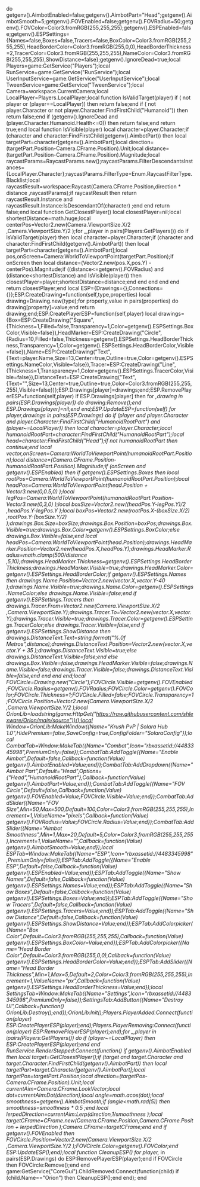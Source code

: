 do getgenv().AimbotEnabled=false;getgenv().AimbotPart="Head";getgenv().AimbotSmooth=5;getgenv().FOVEnabled=false;getgenv().FOVRadius=50;getgenv().FOVColor=Color3.fromRGB(255,255,255);getgenv().ESPEnabled=false;getgenv().ESPSettings={Names=false,Boxes=false,Tracers=false,BoxColor=Color3.fromRGB(255,255,255),HeadBorderColor=Color3.fromRGB(255,0,0),HeadBorderThickness=2,TracerColor=Color3.fromRGB(255,255,255),NameColor=Color3.fromRGB(255,255,255),ShowDistance=false};getgenv().IgnoreDead=true;local Players=game:GetService("Players");local RunService=game:GetService("RunService");local UserInputService=game:GetService("UserInputService");local TweenService=game:GetService("TweenService");local Camera=workspace.CurrentCamera;local LocalPlayer=Players.LocalPlayer;local function IsValidTarget(player) if ( not player or (player==LocalPlayer)) then return false;end if ( not player.Character or  not player.Character:FindFirstChild("Humanoid")) then return false;end if (getgenv().IgnoreDead and (player.Character.Humanoid.Health<=0)) then return false;end return true;end local function IsVisible(player) local character=player.Character;if (character and character:FindFirstChild(getgenv().AimbotPart)) then local targetPart=character[getgenv().AimbotPart];local direction=(targetPart.Position-Camera.CFrame.Position).Unit;local distance=(targetPart.Position-Camera.CFrame.Position).Magnitude;local raycastParams=RaycastParams.new();raycastParams.FilterDescendantsInstances={LocalPlayer.Character};raycastParams.FilterType=Enum.RaycastFilterType.Blacklist;local raycastResult=workspace:Raycast(Camera.CFrame.Position,direction * distance ,raycastParams);if raycastResult then return raycastResult.Instance and raycastResult.Instance:IsDescendantOf(character) ;end end return false;end local function GetClosestPlayer() local closestPlayer=nil;local shortestDistance=math.huge;local centerPos=Vector2.new(Camera.ViewportSize.X/2 ,Camera.ViewportSize.Y/2 );for _,player in pairs(Players:GetPlayers()) do if IsValidTarget(player) then local character=player.Character;if (character and character:FindFirstChild(getgenv().AimbotPart)) then local targetPart=character[getgenv().AimbotPart];local pos,onScreen=Camera:WorldToViewportPoint(targetPart.Position);if onScreen then local distance=(Vector2.new(pos.X,pos.Y) -centerPos).Magnitude;if ((distance<=getgenv().FOVRadius) and (distance<shortestDistance) and IsVisible(player)) then closestPlayer=player;shortestDistance=distance;end end end end end return closestPlayer;end local ESP={Drawings={},Connections={}};ESP.CreateDrawing=function(self,type,properties) local drawing=Drawing.new(type);for property,value in pairs(properties) do drawing[property]=value;end return drawing;end;ESP.CreatePlayerESP=function(self,player) local drawings={Box=ESP:CreateDrawing("Square",{Thickness=1,Filled=false,Transparency=1,Color=getgenv().ESPSettings.BoxColor,Visible=false}),HeadMarker=ESP:CreateDrawing("Circle",{Radius=10,Filled=false,Thickness=getgenv().ESPSettings.HeadBorderThickness,Transparency=1,Color=getgenv().ESPSettings.HeadBorderColor,Visible=false}),Name=ESP:CreateDrawing("Text",{Text=player.Name,Size=13,Center=true,Outline=true,Color=getgenv().ESPSettings.NameColor,Visible=false}),Tracer=ESP:CreateDrawing("Line",{Thickness=1,Transparency=1,Color=getgenv().ESPSettings.TracerColor,Visible=false}),DistanceText=ESP:CreateDrawing("Text",{Text="",Size=13,Center=true,Outline=true,Color=Color3.fromRGB(255,255,255),Visible=false})};ESP.Drawings[player]=drawings;end;ESP.RemovePlayerESP=function(self,player) if ESP.Drawings[player] then for _,drawing in pairs(ESP.Drawings[player]) do drawing:Remove();end ESP.Drawings[player]=nil;end end;ESP.UpdateESP=function(self) for player,drawings in pairs(ESP.Drawings) do if (player and player.Character and player.Character:FindFirstChild("HumanoidRootPart") and (player~=LocalPlayer)) then local character=player.Character;local humanoidRootPart=character:FindFirstChild("HumanoidRootPart");local head=character:FindFirstChild("Head");if  not humanoidRootPart then continue;end local vector,onScreen=Camera:WorldToViewportPoint(humanoidRootPart.Position);local distance=(Camera.CFrame.Position-humanoidRootPart.Position).Magnitude;if (onScreen and getgenv().ESPEnabled) then if getgenv().ESPSettings.Boxes then local rootPos=Camera:WorldToViewportPoint(humanoidRootPart.Position);local headPos=Camera:WorldToViewportPoint(head.Position + Vector3.new(0,0.5,0) );local legPos=Camera:WorldToViewportPoint(humanoidRootPart.Position-Vector3.new(0,3,0) );local boxSize=Vector2.new((headPos.Y-legPos.Y)/2 ,headPos.Y-legPos.Y );local boxPos=Vector2.new(rootPos.X-(boxSize.X/2) ,rootPos.Y-(boxSize.Y/2) );drawings.Box.Size=boxSize;drawings.Box.Position=boxPos;drawings.Box.Visible=true;drawings.Box.Color=getgenv().ESPSettings.BoxColor;else drawings.Box.Visible=false;end local headPos=Camera:WorldToViewportPoint(head.Position);drawings.HeadMarker.Position=Vector2.new(headPos.X,headPos.Y);drawings.HeadMarker.Radius=math.clamp(500/distance ,5,10);drawings.HeadMarker.Thickness=getgenv().ESPSettings.HeadBorderThickness;drawings.HeadMarker.Visible=true;drawings.HeadMarker.Color=getgenv().ESPSettings.HeadBorderColor;if getgenv().ESPSettings.Names then drawings.Name.Position=Vector2.new(vector.X,vector.Y-40 );drawings.Name.Visible=true;drawings.Name.Color=getgenv().ESPSettings.NameColor;else drawings.Name.Visible=false;end if getgenv().ESPSettings.Tracers then drawings.Tracer.From=Vector2.new(Camera.ViewportSize.X/2 ,Camera.ViewportSize.Y);drawings.Tracer.To=Vector2.new(vector.X,vector.Y);drawings.Tracer.Visible=true;drawings.Tracer.Color=getgenv().ESPSettings.TracerColor;else drawings.Tracer.Visible=false;end if getgenv().ESPSettings.ShowDistance then drawings.DistanceText.Text=string.format("%.0f Metros",distance);drawings.DistanceText.Position=Vector2.new(vector.X,vector.Y + 35 );drawings.DistanceText.Visible=true;else drawings.DistanceText.Visible=false;end else drawings.Box.Visible=false;drawings.HeadMarker.Visible=false;drawings.Name.Visible=false;drawings.Tracer.Visible=false;drawings.DistanceText.Visible=false;end end end end;local FOVCircle=Drawing.new("Circle");FOVCircle.Visible=getgenv().FOVEnabled;FOVCircle.Radius=getgenv().FOVRadius;FOVCircle.Color=getgenv().FOVColor;FOVCircle.Thickness=1;FOVCircle.Filled=false;FOVCircle.Transparency=1;FOVCircle.Position=Vector2.new(Camera.ViewportSize.X/2 ,Camera.ViewportSize.Y/2 );local OrionLib=loadstring(game:HttpGet("https://raw.githubusercontent.com/shlexware/Orion/main/source"))();local Window=OrionLib:MakeWindow({Name="Krush PvP | Solara Hub 1.0",HidePremium=false,SaveConfig=true,ConfigFolder="SolaraConfig"});local CombatTab=Window:MakeTab({Name="Combat",Icon="rbxassetid://4483345998",PremiumOnly=false});CombatTab:AddToggle({Name="Enable Aimbot",Default=false,Callback=function(Value) getgenv().AimbotEnabled=Value;end});CombatTab:AddDropdown({Name="Aimbot Part",Default="Head",Options={"Head","HumanoidRootPart"},Callback=function(Value) getgenv().AimbotPart=Value;end});CombatTab:AddToggle({Name="FOV Circle",Default=false,Callback=function(Value) getgenv().FOVEnabled=Value;FOVCircle.Visible=Value;end});CombatTab:AddSlider({Name="FOV Size",Min=50,Max=500,Default=100,Color=Color3.fromRGB(255,255,255),Increment=1,ValueName="pixels",Callback=function(Value) getgenv().FOVRadius=Value;FOVCircle.Radius=Value;end});CombatTab:AddSlider({Name="Aimbot Smoothness",Min=1,Max=20,Default=5,Color=Color3.fromRGB(255,255,255),Increment=1,ValueName="",Callback=function(Value) getgenv().AimbotSmooth=Value;end});local ESPTab=Window:MakeTab({Name="ESP",Icon="rbxassetid://4483345998",PremiumOnly=false});ESPTab:AddToggle({Name="Enable ESP",Default=false,Callback=function(Value) getgenv().ESPEnabled=Value;end});ESPTab:AddToggle({Name="Show Names",Default=false,Callback=function(Value) getgenv().ESPSettings.Names=Value;end});ESPTab:AddToggle({Name="Show Boxes",Default=false,Callback=function(Value) getgenv().ESPSettings.Boxes=Value;end});ESPTab:AddToggle({Name="Show Tracers",Default=false,Callback=function(Value) getgenv().ESPSettings.Tracers=Value;end});ESPTab:AddToggle({Name="Show Distance",Default=false,Callback=function(Value) getgenv().ESPSettings.ShowDistance=Value;end});ESPTab:AddColorpicker({Name="Box Color",Default=Color3.fromRGB(255,255,255),Callback=function(Value) getgenv().ESPSettings.BoxColor=Value;end});ESPTab:AddColorpicker({Name="Head Border Color",Default=Color3.fromRGB(255,0,0),Callback=function(Value) getgenv().ESPSettings.HeadBorderColor=Value;end});ESPTab:AddSlider({Name="Head Border Thickness",Min=1,Max=5,Default=2,Color=Color3.fromRGB(255,255,255),Increment=1,ValueName="px",Callback=function(Value) getgenv().ESPSettings.HeadBorderThickness=Value;end});local SettingsTab=Window:MakeTab({Name="Settings",Icon="rbxassetid://4483345998",PremiumOnly=false});SettingsTab:AddButton({Name="Destroy UI",Callback=function() OrionLib:Destroy();end});OrionLib:Init();Players.PlayerAdded:Connect(function(player) ESP:CreatePlayerESP(player);end);Players.PlayerRemoving:Connect(function(player) ESP:RemovePlayerESP(player);end);for _,player in ipairs(Players:GetPlayers()) do if (player~=LocalPlayer) then ESP:CreatePlayerESP(player);end end RunService.RenderStepped:Connect(function() if getgenv().AimbotEnabled then local target=GetClosestPlayer();if (target and target.Character and target.Character:FindFirstChild(getgenv().AimbotPart)) then local targetPart=target.Character[getgenv().AimbotPart];local targetPos=targetPart.Position;local direction=(targetPos-Camera.CFrame.Position).Unit;local currentAim=Camera.CFrame.LookVector;local dot=currentAim:Dot(direction);local angle=math.acos(dot);local smoothness=getgenv().AimbotSmooth;if (angle<math.rad(5)) then smoothness=smoothness * 0.5 ;end local lerpedDirection=currentAim:Lerp(direction,1/smoothness );local targetCFrame=CFrame.new(Camera.CFrame.Position,Camera.CFrame.Position + lerpedDirection );Camera.CFrame=targetCFrame;end end if getgenv().FOVEnabled then FOVCircle.Position=Vector2.new(Camera.ViewportSize.X/2 ,Camera.ViewportSize.Y/2 );FOVCircle.Color=getgenv().FOVColor;end ESP:UpdateESP();end);local function CleanupESP() for player,_ in pairs(ESP.Drawings) do ESP:RemovePlayerESP(player);end if FOVCircle then FOVCircle:Remove();end end game:GetService("CoreGui").ChildRemoved:Connect(function(child) if (child.Name=="Orion") then CleanupESP();end end); end
